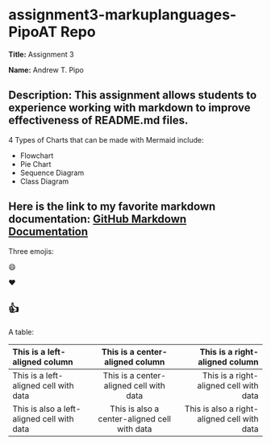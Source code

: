 # assignment3-markuplanguages-PipoAT Repo

**Title:** Assignment 3

**Name:** Andrew T. Pipo

**Description:** This assignment allows students to experience working with markdown to improve effectiveness of README.md files.
---
4 Types of Charts that can be made with Mermaid include:
- Flowchart
- Pie Chart
- Sequence Diagram
- Class Diagram

Here is the link to my favorite markdown documentation: [GitHub Markdown Documentation](https://docs.github.com/en/get-started/writing-on-github/getting-started-with-writing-and-formatting-on-github/basic-writing-and-formatting-syntax)
---
Three emojis:

:smile:

:heart:

:thumbsup:
---
A table:

| This is a left-aligned column | This is a center-aligned column | This is a right-aligned column |
| :----- | :----: | -----: |
| This is a left-aligned cell with data | This is a center-aligned cell with data | This is a right-aligned cell with data |
| This is also a left-aligned cell with data | This is also a center-aligned cell with data | This is also a right-aligned cell with data |
